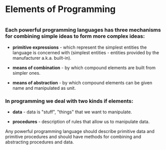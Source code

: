 <h1>Elements of Programming<h1>

<h3>Each powerful programming languages has three mechanisms for combining
simple ideas to form more complex ideas:</h3>

* **primitive expressions** - which represent the simplest entities the
    language is concerned with (simplest entities - entities provided
    by the manufacturer a.k.a. built-in).

* **means of combination** - by which compound elements are built from simpler
    ones.

* **means of abstraction** - by which compound elements can be given name and 
    manipulated as unit.


<h3>In programming we deal with two kinds if elements:</h3>

* **data** - data is "stuff", "things" that we want to manipulate.

* **procedures** - description of rules that allow us to manipulate data.

Any powerful programming language should describe primitive data and primitive 
procedures and should have methods for combining and abstracting procedures 
and data. 


